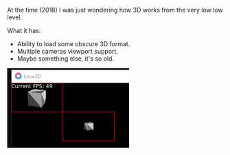 At the time (2018) I was just wondering how 3D works from the very low low level.

What it has:
  - Ability to load some obscure 3D format.
  - Multiple cameras viewport support.
  - Maybe something else, it's so old.

![Silly 3D](https://github.com/Zly-u/2018_Love2D_Soft3D/blob/master/preview.gif)
